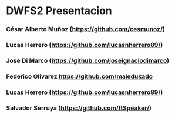 # DWFS2 Presentacion

### César Alberto Muñoz (https://github.com/cesmunoz/)

### Lucas Herrero (https://github.com/lucasnherrero89/)

### Jose Di Marco (https://github.com/joseignaciodimarco)

### Federico Olivarez https://github.com/maledukado

### Lucas Herrero (https://github.com/lucasnherrero89/)

### Salvador Serruya (https://github.com/ttSpeaker/)
